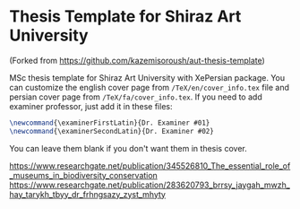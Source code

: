 # Thesis Template for Shiraz Art University
(Forked from <https://github.com/kazemisoroush/aut-thesis-template>)

MSc thesis template for Shiraz Art University with XePersian package. You can customize the english cover page from `/TeX/en/cover_info.tex` file and persian cover page from `/TeX/fa/cover_info.tex`. If you need to add examiner professor, just add it in these files:

```tex
\newcommand{\examinerFirstLatin}{Dr. Examiner #01}
\newcommand{\examinerSecondLatin}{Dr. Examiner #02}
```
You can leave them blank if you don't want them in thesis cover.


<https://www.researchgate.net/publication/345526810_The_essential_role_of_museums_in_biodiversity_conservation>
<https://www.researchgate.net/publication/283620793_brrsy_jaygah_mwzh_hay_tarykh_tbyy_dr_frhngsazy_zyst_mhyty>